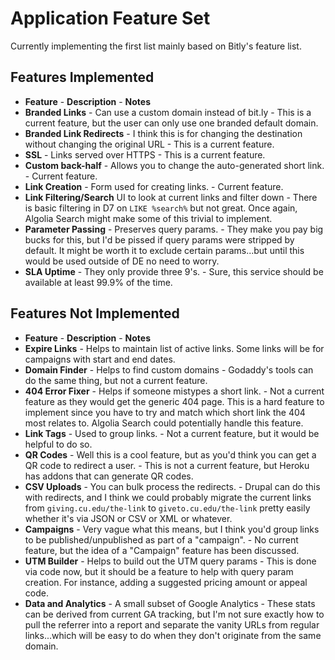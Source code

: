 # Application Feature Set

Currently implementing the first list mainly based on Bitly's feature list.

## Features Implemented

- **Feature** - **Description** - **Notes**
- **Branded Links** - Can use a custom domain instead of bit.ly - This is a current feature,
  but the user can only use one branded default domain.
- **Branded Link Redirects** - I think this is for changing the destination without changing
  the original URL - This is a current feature.
- **SSL** - Links served over HTTPS - This is a current feature.
- **Custom back-half** - Allows you to change the auto-generated short link. - Current feature.
- **Link Creation** - Form used for creating links. - Current feature.
- **Link Filtering/Search** UI to look at current links and filter down - There is basic
  filtering in D7 on `LIKE %search%` but not great. Once again, Algolia Search might make
  some of this trivial to implement.
- **Parameter Passing** - Preserves query params. - They make you pay big bucks for this, but
  I'd be pissed if query params were stripped by default. It might be worth it to exclude
  certain params...but until this would be used outside of DE no need to worry.
- **SLA Uptime** - They only provide three 9's. - Sure, this service should be available at
  least 99.9% of the time.

## Features Not Implemented

- **Feature** - **Description** - **Notes**
- **Expire Links** - Helps to maintain list of active links. Some links will be for campaigns
  with start and end dates.
- **Domain Finder** - Helps to find custom domains - Godaddy's tools can do the same thing, but 
  not a current feature.
- **404 Error Fixer** - Helps if someone mistypes a short link. - Not a current feature as they 
  would get the generic 404 page. This is a hard feature to implement since you have to try and
  match which short link the 404 most relates to. Algolia Search could potentially handle this
  feature.
- **Link Tags** - Used to group links. - Not a current feature, but it would be helpful to do
  so.
- **QR Codes** - Well this is a cool feature, but as you'd think you can get a QR code to 
  redirect a user. - This is not a current feature, but Heroku has addons that can generate QR
  codes.
- **CSV Uploads** - You can bulk process the redirects. - Drupal can do this with redirects, 
  and I think we could probably migrate the current links from `giving.cu.edu/the-link` to 
  `giveto.cu.edu/the-link` pretty easily whether it's via JSON or CSV or XML or whatever.
- **Campaigns** - Very vague what this means, but I think you'd group links to be 
  published/unpublished as part of a "campaign".  - No current feature, but the idea of a 
  "Campaign" feature has been discussed.
- **UTM Builder** - Helps to build out the UTM query params - This is done via code now, but
  it should be a feature to help with query param creation. For instance, adding a suggested
  pricing amount or appeal code.
- **Data and Analytics** - A small subset of Google Analytics - These stats can be derived 
  from current GA tracking, but I'm not sure exactly how to pull the referrer into a report 
  and separate the vanity URLs from regular links...which will be easy to do when they don't 
  originate from the same domain.
